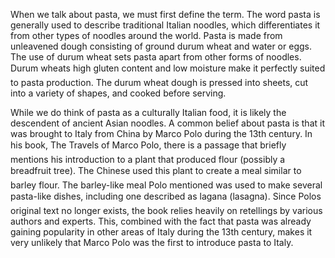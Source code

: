 When we talk about pasta, we must first define the term. The word pasta is generally used to describe traditional Italian noodles, which differentiates it from other types of noodles around the world. Pasta is made from unleavened dough consisting of ground durum wheat and water or eggs. The use of durum wheat sets pasta apart from other forms of noodles. Durum wheats high gluten content and low moisture make it perfectly suited to pasta production. The durum wheat dough is pressed into sheets, cut into a variety of shapes, and cooked before serving.

While we do think of pasta as a culturally Italian food, it is likely the descendent of ancient Asian noodles. A common belief about pasta is that it was brought to Italy from China by Marco Polo during the 13th century. In his book, The Travels of Marco Polo, there is a passage that briefly mentions his introduction to a plant that produced flour (possibly a breadfruit tree). The Chinese used this plant to create a meal similar to barley flour. The barley-like meal Polo mentioned was used to make several pasta-like dishes, including one described as lagana (lasagna). Since Polos original text no longer exists, the book relies heavily on retellings by various authors and experts. This, combined with the fact that pasta was already gaining popularity in other areas of Italy during the 13th century, makes it very unlikely that Marco Polo was the first to introduce pasta to Italy.

